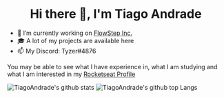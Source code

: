 <h1 align="center">Hi there 👋, I'm Tiago Andrade</h1>

- 🔭 I’m currently working on [FlowStep Inc.](https://github.com/FlowStepInc)
- 🎓 A lot of my projects are available here
- 📫 My Discord: Tyzer#4876

You may be able to see what I have experience in, what I am studying and what I am interested in my [Rocketseat Profile](https://app.rocketseat.com.br/me/tiago)

![TiagoAndrade's github stats](https://github-readme-stats.vercel.app/api?username=TiagooAndrade&bg_color=282a42&title_color=5a7dbf&text_color=a6c4fc&show_icons=true)
![TiagoAndrade's github top Langs](https://github-readme-stats.vercel.app/api/top-langs/?username=TiagooAndrade&bg_color=282a42&title_color=5a7dbf&text_color=a6c4fc&layout=compact)
